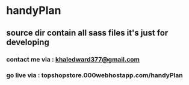 # handyPlan
## source dir contain all sass files it's just for developing
### contact me via : khaledward377@gmail.com
### go live via : topshopstore.000webhostapp.com/handyPlan
